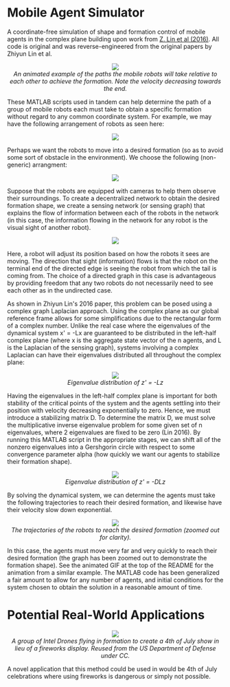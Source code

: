 # Mobile Agent Simulator
A coordinate-free simulation of shape and formation control of mobile agents in the complex plane building upon work from [Z. Lin et al (2016)](https://ieeexplore.ieee.org/document/7153547/). All code is original and was reverse-engineered from the original papers by Zhiyun Lin et al.

<p align="center">
<img src="img/simul.gif"/>
<br>
<em>An animated example of the paths the mobile robots will take relative to each other to achieve the formation. Note the velocity decreasing towards the end.</em>
</p>

These MATLAB scripts used in tandem can help determine the path of a group of mobile robots each must take to obtain a specific formation without regard to any common coordinate system. For example, we may have the following arrangement of robots as seen here:

<p align="center">
<img src="img/initialCondition.png"/>
</p>

Perhaps we want the robots to move into a desired formation (so as to avoid some sort of obstacle in the environment). We choose the following (non-generic) arrangment:

<p align="center">
  <img src="img/doubleTConf.png" />
</p>

Suppose that the robots are equipped with cameras to help them observe their surroundings. To create a decentralized network to obtain the desired formation shape, we create a sensing network (or sensing graph) that explains the flow of information between each of the robots in the network (in this case, the information flowing in the network for any robot is the visual sight of another robot). 

<p align="center">
 <img src="img/sensingGraphSim.png" />
</p>

Here, a robot will adjust its position based on how the robots it sees are moving. The direction that sight (information) flows is that the robot on the terminal end of the directed edge is seeing the robot from which the tail is coming from. The choice of a directed graph in this case is advantageous by providing freedom that any two robots do not necessarily need to see each other as in the undirected case.

As shown in Zhiyun Lin's 2016 paper, this problem can be posed using a complex graph Laplacian approach. Using the complex plane as our global reference frame allows for some simplifications due to the rectangular form of a complex number. Unlike the real case where the eigenvalues of the dynamical system x' = -Lx are guaranteed to be distributed in the left-half complex plane (where x is the aggregate state vector of the n agents, and L is the Laplacian of the sensing graph), systems involving a complex Laplacian can have their eigenvalues distributed all throughout the complex plane:

<p align="center">
  <img src="img/eigDistNegL.png" />
  <br>
  <em>Eigenvalue distribution of z' = -Lz</em>
</p>

Having the eigenvalues in the left-half complex plane is important for both stability of the critical points of the system and the agents settling into their position with velocity decreasing exponentially to zero. Hence, we must introduce a stabilizing matrix D. To determine the matrix D, we must solve the multiplicative inverse eigenvalue problem for some given set of n eigenvalues, where 2 eigenvalues are fixed to be zero (Lin 2016). By running this MATLAB script in the appropriate stages, we can shift all of the nonzero eigenvalues into a Gershgorin circle with respect to some convergence parameter alpha (how quickly we want our agents to stabilize their formation shape).

<p align="center">
  <img src="img/eigDistNegDL.png" />
  <br>
  <em>Eigenvalue distribution of z' = -DLz</em>
</p>

By solving the dynamical system, we can determine the agents must take the following trajectories to reach their desired formation, and likewise have their velocity slow down exponential.

<p align="center">
  <img src="img/trajectories.png" />
  <br>
  <em>The trajectories of the robots to reach the desired formation (zoomed out for clarity).</em>
</p>

In this case, the agents must move very far and very quickly to reach their desired formation (the graph has been zoomed out to demonstrate the formation shape). See the animated GIF at the top of the README for the animation from a similar example.
The MATLAB code has been generalized a fair amount to allow for any number of agents, and initial conditions for the system chosen to obtain the solution in a reasonable amount of time.

# Potential Real-World Applications
<p align="center">
  <img src="https://media.defense.gov/2018/Jul/12/2001941709/1088/820/0/180705-F-YM354-0445.JPG" />
  <br>
  <em>A group of Intel Drones flying in formation to create a 4th of July show in lieu of a fireworks display. Reused from the US Department of Defense under CC.</em>
</p>

A novel application that this method could be used in would be 4th of July celebrations where using fireworks is dangerous or simply not possible.
